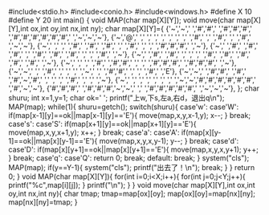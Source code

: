 #include<stdio.h>
#include<conio.h>
#include<windows.h>
#define X 10
#define Y 20
int main()
{
	void MAP(char map[X][Y]);
	void move(char map[X][Y],int ox,int oy,int nx,int ny);
	char map[X][Y]={
		{'~','~',' ','#','#',' ','#','#','#',' ','#','#','#','#','#','#',' ','~','~','~'},
		{'~','@',' ',' ',' ',' ',' ',' ',' ',' ','#',' ',' ','#',' ',' ','#',' ','~','~'},
		{'~',' ',' ',' ','#',' ','#',' ','#',' ',' ','#',' ',' ',' ','#','#','#',' ','~'},
		{'~',' ','#',' ','#',' ','#',' ',' ','#',' ','#',' ','#',' ',' ',' ','#',' ','~'},
		{'~',' ','#',' ','#',' ',' ',' ',' ','#',' ','#',' ','#',' ','#',' ','#',' ','~'},
		{'~',' ',' ',' ','#',' ','#','#',' ',' ',' ','#','#','#',' ','#','#','#',' ','~'},
		{'~','~',' ',' ','#',' ',' ',' ',' ','~',' ',' ','#','#',' ',' ',' ','#',' ','E'},
		{'~','~',' ','#','#',' ','#',' ','#','~','#',' ',' ',' ',' ','#',' ',' ',' ','~'},
		{'~',' ',' ',' ',' ',' ',' ',' ','~','~','#','#','#','#','#','#',' ','#','~','~'},
		{'#','#','#',' ','#','#','#','~','~',' ',' ','#','#','#','#','#',' ','~','~','~'},
	};
	char shuru;
	int x=1,y=1;
	char ok=' ';
	printf("上w,下s,左a,右d，退出q\n");
	MAP(map);
	while(1){
		shuru=getch();
		switch(shuru){
		case'w':
		case'W':
			if(map[x-1][y]==ok||map[x-1][y]=='E'){
			move(map,x,y,x-1,y);
			x--;
				}
			break;
		case's':
		case'S':
			if(map[x+1][y]==ok||map[x+1][y]=='E'){
			move(map,x,y,x+1,y);
			x++;
				}
			break;
		case'a':
		case'A':
			if(map[x][y-1]==ok||map[x][y-1]=='E'){
			move(map,x,y,x,y-1);
			y--;
				}
			break;
		case'd':
		case'D':
			if(map[x][y+1]==ok||map[x][y+1]=='E'){
			move(map,x,y,x,y+1);
			y++;
				}
			break;
		case'q':
		case'Q':
			return 0;
			break;
		default:
			break;
		}
	system("cls");
		MAP(map);
		if(y==Y-1){
			system("cls");
			printf("出去了！\n");
			break;
		}
	}
	return 0;
}
void MAP(char map[X][Y]){
	for(int i=0;i<X;i++){
		for(int j=0;j<Y;j++){
			printf("%c",map[i][j]);
		}
		printf("\n");
	}
}
void move(char map[X][Y],int ox,int oy,int nx,int ny){
	char tmap;
	tmap=map[ox][oy];
	map[ox][oy]=map[nx][ny];
	map[nx][ny]=tmap;
}

